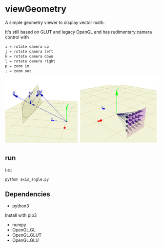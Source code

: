 # viewGeometry
A simple geometry viewer to display vector math.

It's still based on GLUT and legacy OpenGL and has rudimentary camera control with

    i = rotate camera up
    j = rotate camera left
    k = rotate camera down
    l = rotate camera right
    p = zoom in
    ; = zoom out

![image](https://github.com/KadaB/viewGeometry/blob/main/image.png)

## run
i.e.:

    python axis_angle.py

## Dependencies
- python3

Install with pip3
- numpy
- OpenGL.GL
- OpenGL.GLUT
- OpenGL.GLU

